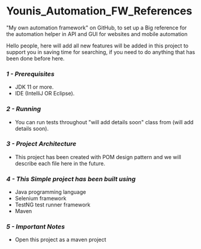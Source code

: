 # Younis_Automation_FW_References
"My own automation framework" on GitHub, to set up a Big reference for the automation helper in API and GUI for websites and mobile automation

Hello people, here will add all new features will be added in this project to support you in saving time for searching,
if you need to do anything that has been done before here.


### *1 - Prerequisites*
- JDK 11 or more.
- IDE (IntelliJ OR Eclipse).



### *2 - Running*
- You can run tests throughout "will add details soon" class from (will add details soon).


### *3 - Project Architecture*
- This project has been created with POM design pattern and we will describe each file here in the future.

### *4 - This Simple project has been built using*
- Java programming language
- Selenium framework
- TestNG  test runner framework
- Maven




### *5 - Important Notes*
- Open this project as a maven project
